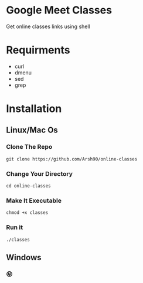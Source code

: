 # Google Meet Classes 
Get online classes links using shell

# Requirments
<ul>
<li>curl</li>
<li>dmenu</li>
<li>sed</li>
 <li>grep</li>
</ul>

# Installation

## Linux/Mac Os
### Clone The Repo
<pre><code>git clone https://github.com/Arsh90/online-classes</code></pre>

### Change Your Directory
<pre><code>cd online-classes</code></pre>

### Make It Executable
<pre><code>chmod +x classes</code></pre>

### Run it
<pre><code>./classes</code></pre>

## Windows
### 😝

